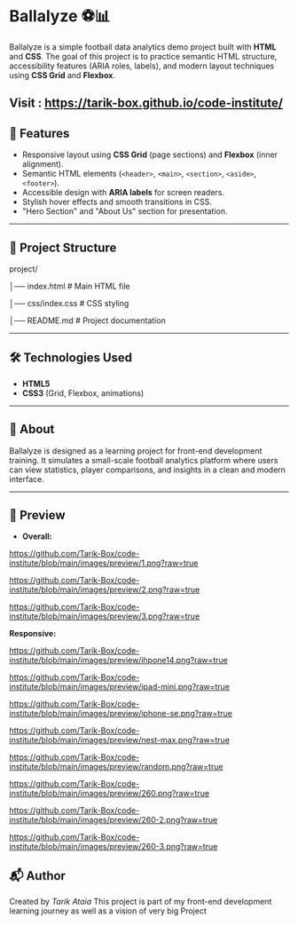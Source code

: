 ﻿
# Ballalyze ⚽📊

Ballalyze is a simple football data analytics demo project built with **HTML** and **CSS**.
The goal of this project is to practice semantic HTML structure, accessibility features (ARIA roles, labels), and modern layout techniques using **CSS Grid** and **Flexbox**.

Visit : https://tarik-box.github.io/code-institute/
---

## 🚀 Features

- Responsive layout using **CSS Grid** (page sections) and **Flexbox** (inner alignment).
- Semantic HTML elements (`<header>`, `<main>`, `<section>`, `<aside>`, `<footer>`).
- Accessible design with **ARIA labels** for screen readers.
- Stylish hover effects and smooth transitions in CSS.
- "Hero Section" and "About Us" section for presentation.

---

## 📂 Project Structure

project/

│── index.html       # Main HTML file

│── css/index.css       # CSS styling

│── README.md        # Project documentation

---

## 🛠️ Technologies Used

- **HTML5**
- **CSS3** (Grid, Flexbox, animations)

---

## 📖 About

Ballalyze is designed as a learning project for front-end development training.
It simulates a small-scale football analytics platform where users can view statistics, player comparisons, and insights in a clean and modern interface.

---

## 📸 Preview

- **Overall:**

https://github.com/Tarik-Box/code-institute/blob/main/images/preview/1.png?raw=true

https://github.com/Tarik-Box/code-institute/blob/main/images/preview/2.png?raw=true

https://github.com/Tarik-Box/code-institute/blob/main/images/preview/3.png?raw=true

**Responsive:**

https://github.com/Tarik-Box/code-institute/blob/main/images/preview/ihpone14.png?raw=true

https://github.com/Tarik-Box/code-institute/blob/main/images/preview/ipad-mini.png?raw=true

https://github.com/Tarik-Box/code-institute/blob/main/images/preview/iphone-se.png?raw=true

https://github.com/Tarik-Box/code-institute/blob/main/images/preview/nest-max.png?raw=true

https://github.com/Tarik-Box/code-institute/blob/main/images/preview/random.png?raw=true

https://github.com/Tarik-Box/code-institute/blob/main/images/preview/260.png?raw=true

https://github.com/Tarik-Box/code-institute/blob/main/images/preview/260-2.png?raw=true

https://github.com/Tarik-Box/code-institute/blob/main/images/preview/260-3.png?raw=true

## 📬 Author

Created by *Tarik Ataia*
This project is part of my front-end development learning journey as well as a vision of very big Project

